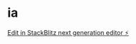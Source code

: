 # ia

[Edit in StackBlitz next generation editor ⚡️](https://stackblitz.com/~/github.com/jBiasi99/ia)